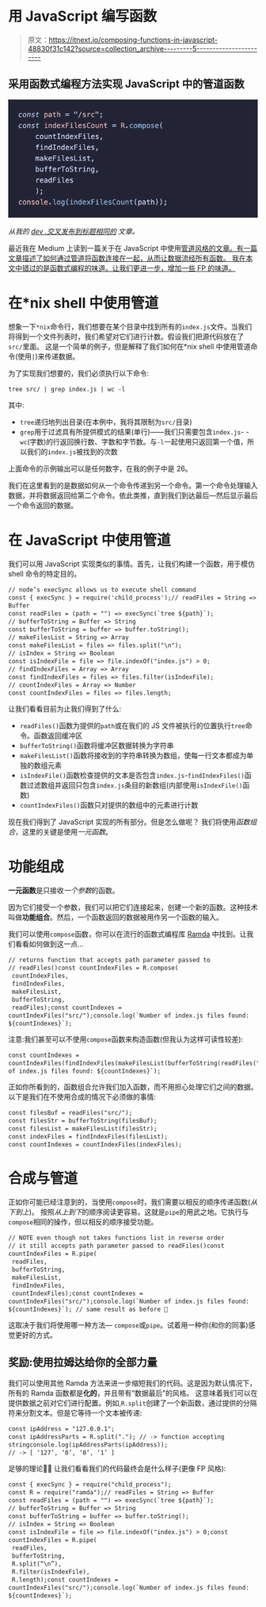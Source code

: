 # 用 JavaScript 编写函数

> 原文：<https://itnext.io/composing-functions-in-javascript-48830f31c142?source=collection_archive---------5----------------------->

## 采用函数式编程方法实现 JavaScript 中的管道函数

![](img/104a80dc27fa644c848f75436ca9f9e0.png)

*从我的* [*dev .交叉发布到标题相同的*](https://dev.to/webit/composing-functions-in-javascript-32dl) *文章。*

最近我在 Medium 上读到一篇关于在 JavaScript 中使用[管道风格的文章。有一篇文章描述了如何通过管道将函数连接在一起，从而让数据流经所有函数。
我在本文中错过的是函数式编程的味道。让我们更进一步，增加一些 FP 的味道。](https://betterprogramming.pub/whats-a-pipeline-style-in-javascript-2084b66133f0)

# 在*nix shell 中使用管道

想象一下`*nix`命令行，我们想要在某个目录中找到所有的`index.js`文件。当我们将得到一个文件列表时，我们希望对它们进行计数。假设我们把源代码放在了`src/`里面。
这是一个简单的例子，但是解释了我们如何在*nix shell 中使用管道命令(使用`|`)来传递数据。

为了实现我们想要的，我们必须执行以下命令:

```
tree src/ | grep index.js | wc -l
```

其中:

- `tree`递归地列出目录(在本例中，我将其限制为`src/`目录)
- `grep`用于过滤具有所提供模式的结果(单行)——我们只需要包含`index.js`-
-`wc`(字数)的行返回换行数、字数和字节数。与`-l`一起使用只返回第一个值，所以我们的`index.js`被找到的次数

上面命令的示例输出可以是任何数字，在我的例子中是 26。

我们在这里看到的是数据如何从一个命令传递到另一个命令。第一个命令处理输入数据，并将数据返回给第二个命令。依此类推，直到我们到达最后—然后显示最后一个命令返回的数据。

# 在 JavaScript 中使用管道

我们可以用 JavaScript 实现类似的事情。首先，让我们构建一个函数，用于模仿 shell 命令的特定目的。

```
// node’s execSync allows us to execute shell command
const { execSync } = require('child_process');// readFiles = String => Buffer
const readFiles = (path = "") => execSync(`tree ${path}`);
// bufferToString = Buffer => String
const bufferToString = buffer => buffer.toString();
// makeFilesList = String => Array
const makeFilesList = files => files.split("\n");
// isIndex = String => Boolean
const isIndexFile = file => file.indexOf("index.js") > 0;
// findIndexFiles = Array => Array
const findIndexFiles = files => files.filter(isIndexFile);
// countIndexFiles = Array => Number
const countIndexFiles = files => files.length;
```

让我们看看目前为止我们得到了什么:

- `readFiles()`函数为提供的`path`或在我们的 JS 文件被执行的位置执行`tree`命令。函数返回缓冲区
- `bufferToString()`函数将缓冲区数据转换为字符串
- `makeFilesList()`函数将接收到的字符串转换为数组，使每一行文本都成为单独的数组元素
- `isIndexFile()`函数检查提供的文本是否包含`index.js`-`findIndexFiles()`函数过滤数组并返回只包含`index.js`条目的新数组(内部使用`isIndexFile()`函数)
- `countIndexFiles()`函数只对提供的数组中的元素进行计数

现在我们得到了 JavaScript 实现的所有部分。但是怎么做呢？
我们将使用*函数组合*，这里的关键是使用*一元函数*。

# 功能组成

**一元函数**是只接收*一个参数*的函数。

因为它们接受一个参数，我们可以把它们连接起来，创建一个新的函数。这种技术叫做**功能组合**。然后，一个函数返回的数据被用作另一个函数的输入。

我们可以使用`compose`函数，你可以在流行的函数式编程库 [Ramda](https://ramdajs.com/docs/#compose) 中找到。让我们看看如何做到这一点…

```
// returns function that accepts path parameter passed to
// readFiles()const countIndexFiles = R.compose(
 countIndexFiles,
 findIndexFiles,
 makeFilesList,
 bufferToString,
 readFiles);const countIndexes = countIndexFiles("src/");console.log(`Number of index.js files found: ${countIndexes}`);
```

注意:我们甚至可以不使用`compose`函数来构造函数(但我认为这样可读性较差):

```
const countIndexes = countIndexFiles(findIndexFiles(makeFilesList(bufferToString(readFiles("src/")))));console.log(`Number of index.js files found: ${countIndexes}`);
```

正如你所看到的，函数组合允许我们加入函数，而不用担心处理它们之间的数据。以下是我们在不使用合成的情况下必须做的事情:

```
const filesBuf = readFiles("src/");
const filesStr = bufferToString(filesBuf);
const filesList = makeFilesList(filesStr);
const indexFiles = findIndexFiles(filesList);
const countIndexes = countIndexFiles(indexFiles);
```

# 合成与管道

正如你可能已经注意到的，当使用`compose`时，我们需要以相反的顺序传递函数(*从下到上*)。
按照*从上到下*的顺序阅读更容易。这就是`pipe`的用武之地。它执行与`compose`相同的操作，但以相反的顺序接受功能。

```
// NOTE even though not takes functions list in reverse order 
// it still accepts path parameter passed to readFiles()const countIndexFiles = R.pipe(
 readFiles,
 bufferToString,
 makeFilesList,
 findIndexFiles,
 countIndexFiles);const countIndexes = countIndexFiles("src/");console.log(`Number of index.js files found: ${countIndexes}`); // same result as before 🙌
```

这取决于我们将使用哪一种方法— `compose`或`pipe`。试着用一种你(和你的同事)感觉更好的方式。

## 奖励:使用拉姆达给你的全部力量

我们可以使用其他 Ramda 方法来进一步缩短我们的代码。这是因为默认情况下，所有的 Ramda 函数都是**化的**，并且带有“数据最后”的风格。
这意味着我们可以在提供数据之前对它们进行配置。例如,`R.split`创建了一个新函数，通过提供的分隔符来分割文本。但是它等待一个文本被传递:

```
const ipAddress = "127.0.0.1";
const ipAddressParts = R.split("."); // -> function accepting stringconsole.log(ipAddressParts(ipAddress)); 
// -> [ ‘127’, ‘0’, ‘0’, ‘1’ ]
```

足够的理论👨‍🎓
让我们看看我们的代码最终会是什么样子(更像 FP 风格):

```
const { execSync } = require("child_process");
const R = require("ramda");// readFiles = String => Buffer
const readFiles = (path = "") => execSync(`tree ${path}`);
// bufferToString = Buffer => String
const bufferToString = buffer => buffer.toString();
// isIndex = String => Boolean
const isIndexFile = file => file.indexOf("index.js") > 0;const countIndexFiles = R.pipe(
 readFiles,
 bufferToString,
 R.split(“\n”),
 R.filter(isIndexFile),
 R.length);const countIndexes = countIndexFiles("src/");console.log(`Number of index.js files found: ${countIndexes}`);
```
